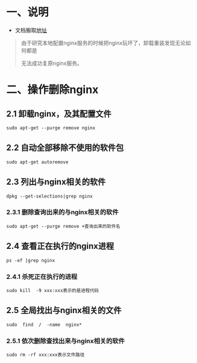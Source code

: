 # 一、说明

- 文档搬取[地址](https://blog.csdn.net/weixin_42424269/article/details/88988249?utm_medium=distribute.pc_relevant.none-task-blog-2%7Edefault%7EOPENSEARCH%7Edefault-1.control&depth_1-utm_source=distribute.pc_relevant.none-task-blog-2%7Edefault%7EOPENSEARCH%7Edefault-1.control)

> 由于研究本地配置nginx服务的时候把nginx玩坏了，卸载重装发现无论如何都是
>
> 无法成功复原nginx服务。

# 二、操作删除nginx

## 2.1 卸载nginx，及其配置文件

```shell
sudo apt-get --purge remove nginx
```

## 2.2 自动全部移除不使用的软件包

```shell
sudo apt-get autoremove
```

## 2.3 列出与nginx相关的软件

```shell
dpkg --get-selections|grep nginx
```

### 2.3.1 删除查询出来的与nginx相关的软件

```shell
sudo apt-get --purge remove +查询出来的软件名
```

## 2.4 查看正在执行的nginx进程

```shell
ps -ef |grep nginx
```

### 2.4.1 杀死正在执行的进程

```shell
sudo kill  -9 xxx:xxx表示的是进程代码
```

## 2.5 全局找出与nginx相关的文件

```shell
sudo  find  /  -name  nginx*
```

### 2.5.1 依次删除查找出来与nginx相关的软件

```shell
sudo rm -rf xxx:xxx表示文件路径
```































